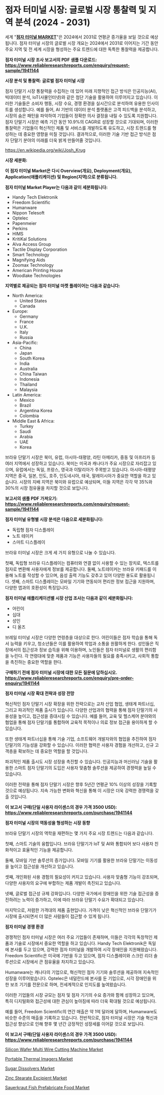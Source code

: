 <p><h1>점자 터미널 시장: 글로벌 시장 통찰력 및 지역 분석 (2024 - 2031)</h1></p><p>세계 "<strong><a href="https://www.reliableresearchreports.com/braille-terminal-r1941144?utm_campaign=106&utm_medium=8&utm_source=Github&utm_content=ia&utm_term=25102024&utm_id=braille-terminal">점자 터미널 MARKET</a></strong>"은 2024에서 2031로 연평균 증가율을 보일 것으로 예상됩니다. 점자 터미널 시장의 글로벌 시장 개요는 2024에서 2031로 이어지는 기간 동안 주요 지역 및 전 세계 시장을 형성하는 주요 트렌드에 대한 독특한 통찰력을 제공합니다.</p>
<p><strong>점자 터미널 시장 조사 보고서의 PDF 샘플 다운로드: <a href="https://www.reliableresearchreports.com/enquiry/request-sample/1941144?utm_campaign=106&utm_medium=8&utm_source=Github&utm_content=ia&utm_term=25102024&utm_id=braille-terminal">https://www.reliableresearchreports.com/enquiry/request-sample/1941144</a></strong></p>
<p><strong>시장 분석 및 통찰력: 글로벌 점자 터미널 시장</strong></p>
<p><p>점자 단말기 시장 통찰력을 수집하는 데 있어 미래 지향적인 접근 방식은 인공지능(AI), 빅데이터 분석, IoT(사물인터넷)와 같은 첨단 기술을 활용하여 이루어지고 있습니다. 이러한 기술들은 소비자 행동, 시장 수요, 경쟁 환경을 실시간으로 분석하여 유용한 인사이트를 생성합니다. 예를 들어, AI 기반의 데이터 분석 플랫폼은 고객 피드백을 분석하고, 시장의 숨은 패턴을 파악하여 기업들이 정확한 의사 결정을 내릴 수 있도록 지원합니다. 점자 단말기 시장은 예측 기간 동안 10.9%의 CAGR로 성장할 것으로 기대되며, 이러한 통찰력은 기업들이 혁신적인 제품 및 서비스를 개발하도록 유도하고, 시장 트렌드를 형성하는 데 중요한 영향을 미칠 것입니다. 결과적으로, 이러한 기술 기반 접근 방식은 점자 단말기 분야의 미래를 더욱 밝게 만들어줄 것입니다.</p></p>
<p><a href="%7CAUTHORITHY_DOMAIN_URL%7C?utm_campaign=106&utm_medium=8&utm_source=Github&utm_content=ia&utm_term=25102024&utm_id=braille-terminal">https://en.wikipedia.org/wiki/Josh_Krug</a></p>
<p><strong>시장 세분화:</strong></p>
<p><strong>이 점자 터미널 Market은 다시 Overview(개요), Deployment(개요), Application(애플리케이션) 및 Region(지역)으로 분류됩니다.</strong></p>
<p><strong>점자 터미널 Market Player는 다음과 같이 세분화됩니다:</strong></p>
<p><ul><li>Handy Tech Elektronik</li><li>Freedom Scientific</li><li>Humanware</li><li>Nippon Telesoft</li><li>Optelec</li><li>Papenmeier</li><li>Perkins</li><li>HIMS</li><li>KritiKal Solutions</li><li>Alva Access Group</li><li>Tactile Display Corporation</li><li>Smart Technology</li><li>Magnifying Aids</li><li>Zoomax Technology</li><li>American Printing House</li><li>Woodlake Technologies</li></ul></p>
<p><strong>지역별로 제공되는 점자 터미널 마켓 플레이어는 다음과 같습니다:</strong></p>
<p><ul>
    <li>
        North America:
        <ul>
            <li>United States</li>
            <li>Canada</li>
        </ul>
    </li>
    <li>
        Europe:
        <ul>
            <li>Germany</li>
            <li>France</li>
            <li>U.K.</li>
            <li>Italy</li>
            <li>Russia</li>
        </ul>
    </li>
    <li>
        Asia-Pacific:
        <ul>
            <li>China</li>
            <li>Japan</li>
            <li>South Korea</li>
            <li>India</li>
            <li>Australia</li>
            <li>China Taiwan</li>
            <li>Indonesia</li>
            <li>Thailand</li>
            <li>Malaysia</li>
        </ul>
    </li>
    <li>
        Latin America:
        <ul>
            <li>Mexico</li>
            <li>Brazil</li>
            <li>Argentina Korea</li>
            <li>Colombia</li>
        </ul>
    </li>
    <li>
        Middle East & Africa:
        <ul>
            <li>Turkey</li>
            <li>Saudi</li>
            <li>Arabia</li>
            <li>UAE</li>
            <li>Korea</li>
        </ul>
    </li>
    </ul></p>
<p><p>브라유 단말기 시장은 북미, 유럽, 아시아-태평양, 라틴 아메리카, 중동 및 아프리카 등 여러 지역에서 성장하고 있습니다. 북미는 미국과 캐나다가 주요 시장으로 자리잡고 있으며, 유럽에서는 독일, 프랑스, 영국과 이탈리아가 주목받고 있습니다. 아시아-태평양 지역은 중국, 일본, 인도, 호주, 인도네시아, 태국, 말레이시아가 중요한 역할을 하고 있습니다. 시장의 지배 지역은 북미와 유럽으로 예상되며, 이들 지역은 각각 약 35%와 30%의 시장 점유율을 차지할 것으로 보입니다.</p></p>
<p><strong>보고서의 샘플 PDF 가져오기: <a href="https://www.reliableresearchreports.com/enquiry/request-sample/1941144?utm_campaign=106&utm_medium=8&utm_source=Github&utm_content=ia&utm_term=25102024&utm_id=braille-terminal">https://www.reliableresearchreports.com/enquiry/request-sample/1941144</a></strong></p>
<p><strong>점자 터미널 유형별 시장 분석은 다음으로 세분화됩니다:</strong></p>
<p><ul><li>독립형 점자 디스플레이</li><li>노트 테이커</li><li>스마트 디스플레이</li></ul></p>
<p><p>브라유 터미널 시장은 크게 세 가지 유형으로 나눌 수 있습니다. </p><p>첫째, 독립형 브라유 디스플레이는 컴퓨터와 연결 없이 사용할 수 있는 장치로, 텍스트를 점자로 변환해 사용자에게 정보를 제공합니다. 둘째, 노트테이커는 브라유 키패드를 이용해 노트를 작성할 수 있으며, 음성 출력 기능도 갖추고 있어 다양한 용도로 활용됩니다. 셋째, 스마트 디스플레이는 모바일 기기와 연동되어 편리한 정보 접근을 지원하며, 다양한 앱과의 호환성이 특징입니다.</p></p>
<p><strong>점자 터미널 애플리케이션별 시장 산업 조사는 다음과 같이 세분화됩니다:</strong></p>
<p><ul><li>어린이</li><li>십대</li><li>성인</li><li>디 올즈</li></ul></p>
<p><p>브레일 터미널 시장은 다양한 연령층을 대상으로 한다. 어린이들은 점자 학습을 통해 독서 능력을 키우고, 청소년들은 이를 활용하여 학업과 소통을 원활하게 한다. 성인들은 직장에서의 접근성과 정보 습득을 위해 이용하며, 노인들은 점자 터미널로 생활의 편리함을 누린다. 각 연령대에 맞춘 제품과 기능은 사용자들의 필요를 충족시키고, 사회적 통합을 촉진하는 중요한 역할을 한다.</p></p>
<p><strong>구매하기 전에 점자 터미널 시장에 대한 모든 질문에 답하십시오. <a href="https://www.reliableresearchreports.com/enquiry/pre-order-enquiry/1941144?utm_campaign=106&utm_medium=8&utm_source=Github&utm_content=ia&utm_term=25102024&utm_id=braille-terminal">https://www.reliableresearchreports.com/enquiry/pre-order-enquiry/1941144</a></strong></p>
<p><strong>점자 터미널 시장 확대 전략과 성장 전망</strong></p>
<p><p>혁신적인 점자 단말기 시장 확장을 위한 전략으로는 교차 산업 협업, 생태계 파트너십, 그리고 파괴적인 제품 출시가 있습니다. 다양한 산업과의 협력을 통해 점자 단말기의 사용성을 높이고, 접근성을 증대시킬 수 있습니다. 예를 들어, 교육 및 헬스케어 분야와의 협업을 통해 점자 단말기를 통합하여 교육적 목적이나 의료 정보 접근을 용이하게 할 수 있습니다.</p><p>또한 생태계 파트너십을 통해 기술 기업, 소프트웨어 개발자와의 협업을 추진하여 점자 단말기의 기능성을 강화할 수 있습니다. 이러한 협력은 사용자 경험을 개선하고, 신규 고객층을 확보하는 데 중요한 역할을 할 것입니다. </p><p>파괴적인 제품 출시도 시장 성장을 촉진할 수 있습니다. 인공지능과 머신러닝 기술을 활용한 스마트 점자 단말기의 도입은 사용자 맞춤형 솔루션을 제공하여 경쟁력을 높일 수 있습니다. </p><p>이러한 전략을 통해 점자 단말기 시장은 향후 5년간 연평균 10% 이상의 성장을 기록할 것으로 예상됩니다. 지속 가능한 변화와 혁신을 통해 이 시장은 더욱 강력한 경쟁력을 갖출 것입니다.</p></p>
<p><strong>이 보고서 구매(단일 사용자 라이센스의 경우 가격 3500 USD): <a href="https://www.reliableresearchreports.com/purchase/1941144?utm_campaign=106&utm_medium=8&utm_source=Github&utm_content=ia&utm_term=25102024&utm_id=braille-terminal">https://www.reliableresearchreports.com/purchase/1941144</a></strong></p>
<p><strong>점자 터미널 시장의 역동성을 형성하는 시장 동향</strong></p>
<p><p>브라유 단말기 시장의 역학을 재편하는 몇 가지 주요 시장 트렌드는 다음과 같습니다.</p><p>첫째, 스마트 기술의 융합입니다. 브라유 단말기가 IoT 및 AI와 통합되어 보다 사용자 친화적이고 효율적인 기능을 제공합니다.</p><p>둘째, 모바일 기반 솔루션의 증가입니다. 모바일 기기를 활용한 브라유 단말기는 이동성을 높이고 접근성을 개선하고 있습니다.</p><p>셋째, 개인화된 사용 경험의 필요성이 커지고 있습니다. 사용자 맞춤형 기능이 강조되며, 다양한 사용자의 요구에 부합하는 제품 개발이 촉진되고 있습니다.</p><p>넷째, 글로벌 접근성 규제 강화입니다. 다양한 국가에서 장애인을 위한 기술 접근성을 증진하려는 노력이 증가하고, 이에 따라 브라유 단말기 수요가 확대되고 있습니다.</p><p>마지막으로, 저렴한 가격대의 제품 출현입니다. 가격이 낮은 혁신적인 브라유 단말기가 시장에 출시되면서 더 많은 사람들이 접근할 수 있게 됩니다.</p></p>
<p><strong>점자 터미널 경쟁 환경</strong></p>
<p><p>경쟁적인 점자 터미널 시장은 여러 주요 기업들이 존재하며, 이들은 각각의 독창적인 제품과 기술로 시장에서 중요한 역할을 하고 있습니다. Handy Tech Elektronik은 독일에 본사를 두고 있으며, 강력한 점자 터미널을 개발하여 시각 장애인을 지원해왔습니다. Freedom Scientific은 미국에 기반을 두고 있으며, 점자 디스플레이와 스크린 리더 솔루션으로 시장에서 큰 점유율을 차지하고 있습니다.</p><p>Humanware는 캐나다의 기업으로, 혁신적인 점자 기기와 솔루션을 제공하여 지속적인 성장을 이루어왔습니다. Optelec은 네덜란드에 본사를 둔 기업으로, 시각 장애인을 위한 보조 기기를 전문으로 하며, 전세계적으로 인지도를 높여왔습니다. </p><p>이러한 기업들의 시장 규모는 점자 및 점자 기기의 수요 증가와 함께 성장하고 있으며, 특히 디지털화와 접근성에 대한 관심이 높아짐에 따라 더욱 확대될 것으로 예상됩니다. </p><p>예를 들어, Freedom Scientific의 연간 매출은 약 1억 달러에 달하며, Humanware도 비슷한 수준의 매출을 기록하고 있습니다. 전반적으로, 점자 터미널 시장은 기술 혁신과 접근성 향상으로 인해 향후 몇 년간 긍정적인 성장세를 이어갈 것으로 보입니다.</p></p>
<p><strong>이 보고서 구매(단일 사용자 라이센스의 경우 가격 3500 USD): <a href="https://www.reliableresearchreports.com/purchase/1941144?utm_campaign=106&utm_medium=8&utm_source=Github&utm_content=ia&utm_term=25102024&utm_id=braille-terminal">https://www.reliableresearchreports.com/purchase/1941144</a></strong></p>
<p><p><a href="https://www.linkedin.com/pulse/navigating-global-silicon-wafer-multi-wire-cutting-machine-hg6vf?utm_campaign=106&utm_medium=8&utm_source=Github&utm_content=ia&utm_term=25102024&utm_id=braille-terminal">Silicon Wafer Multi Wire Cutting Machine Market</a></p><p><a href="https://issuu.com/reportprime-2/docs/portable-thermal-imagers-market-siz_b27d0c32d9b2ec?utm_campaign=106&utm_medium=8&utm_source=Github&utm_content=ia&utm_term=25102024&utm_id=braille-terminal">Portable Thermal Imagers Market</a></p><p><a href="https://github.com/ParvinKhatun77/Market-Research-Report-List-1/blob/main/sugar-dissolvers-market.md?utm_campaign=106&utm_medium=8&utm_source=Github&utm_content=ia&utm_term=25102024&utm_id=braille-terminal">Sugar Dissolvers Market</a></p><p><a href="https://www.linkedin.com/pulse/opportunities-challenges-zinc-stearate-excipient-market-strategic-negte?utm_campaign=106&utm_medium=8&utm_source=Github&utm_content=ia&utm_term=25102024&utm_id=braille-terminal">Zinc Stearate Excipient Market</a></p><p><a href="https://github.com/aiko92han/Market-Research-Report-List-1/blob/main/sauerkraut-fish-prefabricate-food-market.md?utm_campaign=106&utm_medium=8&utm_source=Github&utm_content=ia&utm_term=25102024&utm_id=braille-terminal">Sauerkraut Fish Prefabricate Food Market</a></p></p>